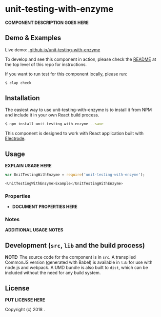 # unit-testing-with-enzyme

**COMPONENT DESCRIPTION GOES HERE**

## Demo & Examples

Live demo: [.github.io/unit-testing-with-enzyme](http://.github.io/unit-testing-with-enzyme/)

To develop and see this component in action, please check the [README](../../README.md) at the top level of this repo for instructions.

If you want to run test for this component locally, please run:

```bash
$ clap check
```

## Installation

The easiest way to use unit-testing-with-enzyme is to install it from NPM and include it in your own React build process.

```bash
$ npm install unit-testing-with-enzyme --save
```

This component is designed to work with React application built with [Electrode]. 

## Usage

**EXPLAIN USAGE HERE**

```js
var UnitTestingWithEnzyme = require('unit-testing-with-enzyme');

<UnitTestingWithEnzyme>Example</UnitTestingWithEnzyme>
```

### Properties

-   **DOCUMENT PROPERTIES HERE**

### Notes

**ADDITIONAL USAGE NOTES**

## Development (`src`, `lib` and the build process)

**NOTE:** The source code for the component is in `src`. A transpiled CommonJS version (generated with Babel) is available in `lib` for use with node.js and webpack. A UMD bundle is also built to `dist`, which can be included without the need for any build system.

## License

**PUT LICENSE HERE**

Copyright (c) 2018 .


[Electrode]: https://docs.electrode.io/overview/what-is-electrode.html
